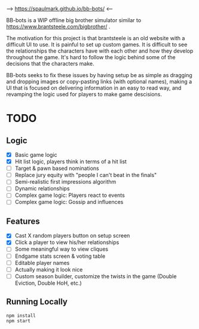 --> https://spaulmark.github.io/bb-bots/ <--


BB-bots is a WIP offline big brother simulator similar to https://www.brantsteele.com/bigbrother/ . 

The motivation for this project is that brantsteele is an old website with a difficult UI to use. 
It is painful to set up custom games.
It is difficult to see the relationships the characters have with each other and how they develop throughout the game.
It's hard to follow the logic behind some of the decisions that the characters make.

BB-bots seeks to fix these issues by having setup be as simple as dragging and dropping images or copy-pasting links (with optional names), making a UI that is focused on delivering information in an easy to read way, and revamping the logic used for players to make game descisions.

# TODO #
## Logic ##
* [x] Basic game logic
* [x] Hit list logic, players think in terms of a hit list
* [ ] Target & pawn based nominations
* [ ] Replace jury equity with "people I can't beat in the finals"
* [ ] Semi-realistic first impressions algorithm
* [ ] Dynamic relationships
* [ ] Complex game logic: Players react to events
* [ ] Complex game logic: Gossip and influences

## Features ##
* [x] Cast X random players button on setup screen
* [x] Click a player to view his/her relationships
* [ ] Some meaningful way to view cliques
* [ ] Endgame stats screen & voting table
* [ ] Editable player names
* [ ] Actually making it look nice
* [ ] Custom season builder, customize the twists in the game (Double Eviction, Double HoH, etc.)

## Running Locally ## 
```
npm install
npm start
```

